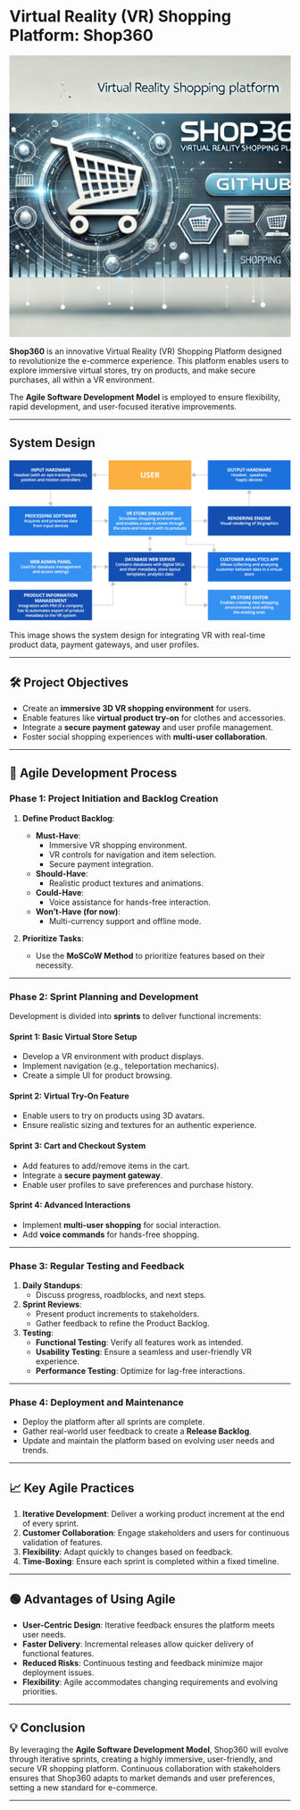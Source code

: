 # Virtual Reality (VR) Shopping Platform: Shop360
![Shop360 Banner](https://raw.githubusercontent.com/Razzak118348/vr-shop-agile-model/refs/heads/main/banner.webp)

**Shop360** is an innovative Virtual Reality (VR) Shopping Platform designed to revolutionize the e-commerce experience. This platform enables users to explore immersive virtual stores, try on products, and make secure purchases, all within a VR environment. 

The **Agile Software Development Model** is employed to ensure flexibility, rapid development, and user-focused iterative improvements.

---

## System Design
![System Architecture](https://raw.githubusercontent.com/Razzak118348/vr-shop-agile-model/refs/heads/main/vr-for-shopping.webp)

This image shows the system design for integrating VR with real-time product data, payment gateways, and user profiles.

---

## 🛠️ **Project Objectives**
- Create an **immersive 3D VR shopping environment** for users.
- Enable features like **virtual product try-on** for clothes and accessories.
- Integrate a **secure payment gateway** and user profile management.
- Foster social shopping experiences with **multi-user collaboration**.

---

## 🚀 **Agile Development Process**

### **Phase 1: Project Initiation and Backlog Creation**
1. **Define Product Backlog**:
   - **Must-Have**: 
     - Immersive VR shopping environment.
     - VR controls for navigation and item selection.
     - Secure payment integration.
   - **Should-Have**:
     - Realistic product textures and animations.
   - **Could-Have**:
     - Voice assistance for hands-free interaction.
   - **Won’t-Have (for now)**:
     - Multi-currency support and offline mode.

2. **Prioritize Tasks**: 
   - Use the **MoSCoW Method** to prioritize features based on their necessity.

---

### **Phase 2: Sprint Planning and Development**
Development is divided into **sprints** to deliver functional increments:

#### **Sprint 1: Basic Virtual Store Setup**
- Develop a VR environment with product displays.
- Implement navigation (e.g., teleportation mechanics).
- Create a simple UI for product browsing.

#### **Sprint 2: Virtual Try-On Feature**
- Enable users to try on products using 3D avatars.
- Ensure realistic sizing and textures for an authentic experience.

#### **Sprint 3: Cart and Checkout System**
- Add features to add/remove items in the cart.
- Integrate a **secure payment gateway**.
- Enable user profiles to save preferences and purchase history.

#### **Sprint 4: Advanced Interactions**
- Implement **multi-user shopping** for social interaction.
- Add **voice commands** for hands-free shopping.

---

### **Phase 3: Regular Testing and Feedback**
1. **Daily Standups**:
   - Discuss progress, roadblocks, and next steps.
2. **Sprint Reviews**:
   - Present product increments to stakeholders.
   - Gather feedback to refine the Product Backlog.
3. **Testing**:
   - **Functional Testing**: Verify all features work as intended.
   - **Usability Testing**: Ensure a seamless and user-friendly VR experience.
   - **Performance Testing**: Optimize for lag-free interactions.

---

### **Phase 4: Deployment and Maintenance**
- Deploy the platform after all sprints are complete.
- Gather real-world user feedback to create a **Release Backlog**.
- Update and maintain the platform based on evolving user needs and trends.

---

## 📈 **Key Agile Practices**
1. **Iterative Development**: Deliver a working product increment at the end of every sprint.
2. **Customer Collaboration**: Engage stakeholders and users for continuous validation of features.
3. **Flexibility**: Adapt quickly to changes based on feedback.
4. **Time-Boxing**: Ensure each sprint is completed within a fixed timeline.

---

## 🟢 **Advantages of Using Agile**
- **User-Centric Design**: Iterative feedback ensures the platform meets user needs.
- **Faster Delivery**: Incremental releases allow quicker delivery of functional features.
- **Reduced Risks**: Continuous testing and feedback minimize major deployment issues.
- **Flexibility**: Agile accommodates changing requirements and evolving priorities.

---

## 💡 **Conclusion**
By leveraging the **Agile Software Development Model**, Shop360 will evolve through iterative sprints, creating a highly immersive, user-friendly, and secure VR shopping platform. Continuous collaboration with stakeholders ensures that Shop360 adapts to market demands and user preferences, setting a new standard for e-commerce.

---


